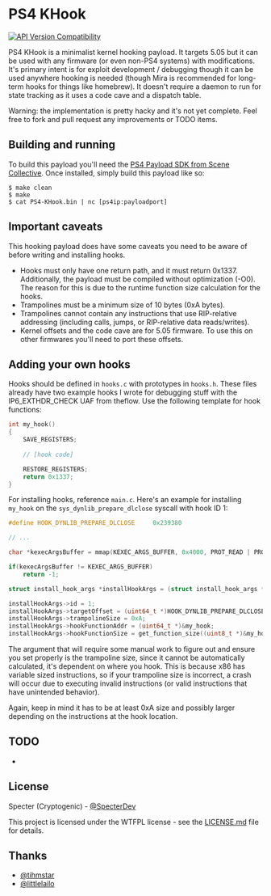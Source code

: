 # PS4 KHook
[![API Version Compatibility](https://img.shields.io/badge/PS4%20Firmware%20Target-5.05-blue.svg)]()

PS4 KHook is a minimalist kernel hooking payload. It targets 5.05 but it can be used with any firmware (or even non-PS4 systems) with modifications. It's primary intent is for exploit development / debugging though it can be used anywhere hooking is needed (though Mira is recommended for long-term hooks for things like homebrew). It doesn't require a daemon to run for state tracking as it uses a code cave and a dispatch table.

Warning: the implementation is pretty hacky and it's not yet complete. Feel free to fork and pull request any improvements or TODO items.

## Building and running
To build this payload you'll need the [PS4 Payload SDK from Scene Collective](https://github.com/Scene-Collective/ps4-payload-sdk). Once installed, simply build this payload like so:
```
$ make clean
$ make
$ cat PS4-KHook.bin | nc [ps4ip:payloadport]
```

## Important caveats
This hooking payload does have some caveats you need to be aware of before writing and installing hooks.
- Hooks must only have one return path, and it must return 0x1337. Additionally, the payload must be compiled without optimization (-O0). The reason for this is due to the runtime function size calculation for the hooks.
- Trampolines must be a minimum size of 10 bytes (0xA bytes).
- Trampolines cannot contain any instructions that use RIP-relative addressing (including calls, jumps, or RIP-relative data reads/writes).
- Kernel offsets and the code cave are for 5.05 firmware. To use this on other firmwares you'll need to port these offsets.

## Adding your own hooks
Hooks should be defined in `hooks.c` with prototypes in `hooks.h`. These files already have two example hooks I wrote for debugging stuff with the IP6_EXTHDR_CHECK UAF from theflow. Use the following template for hook functions:

```c
int my_hook()
{
    SAVE_REGISTERS;
    
    // [hook code]

    RESTORE_REGISTERS;
    return 0x1337;
}
```

For installing hooks, reference `main.c`. Here's an example for installing `my_hook` on the `sys_dynlib_prepare_dlclose` syscall with hook ID 1:
```c
#define HOOK_DYNLIB_PREPARE_DLCLOSE     0x239380

// ...

char *kexecArgsBuffer = mmap(KEXEC_ARGS_BUFFER, 0x4000, PROT_READ | PROT_WRITE, MAP_ANONYMOUS | MAP_PRIVATE, -1, 0);

if(kexecArgsBuffer != KEXEC_ARGS_BUFFER)
    return -1;

struct install_hook_args *installHookArgs = (struct install_hook_args *)kexecArgsBuffer;

installHookArgs->id = 1;
installHookArgs->targetOffset = (uint64_t *)HOOK_DYNLIB_PREPARE_DLCLOSE;
installHookArgs->trampolineSize = 0xA;
installHookArgs->hookFunctionAddr = (uint64_t *)&my_hook;
installHookArgs->hookFunctionSize = get_function_size((uint8_t *)&my_hook);
```

The argument that will require some manual work to figure out and ensure you set properly is the trampoline size, since it cannot be automatically calculated, it's dependent on where you hook. This is because x86 has variable sized instructions, so if your trampoline size is incorrect, a crash will occur due to executing invalid instructions (or valid instructions that have unintended behavior).

Again, keep in mind it has to be at least 0xA size and possibly larger depending on the instructions at the hook location.

## TODO

- 

## License
Specter (Cryptogenic) - [@SpecterDev](https://twitter.com/specterdev)

This project is licensed under the WTFPL license - see the [LICENSE.md](LICENSE.md) file for details.

## Thanks
- [@tihmstar](https://twitter.com/tihmstar)
- [@littlelailo](https://twitter.com/littlelailo)
